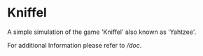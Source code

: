 # Kniffel

A simple simulation of the game 'Kniffel' also known
as 'Yahtzee'.

For additional Information please refer to */doc*.
